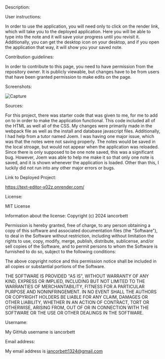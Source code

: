 Description:


User instructions:

In order to use the application, you will need only to click on the render link, which will take you to the deployed application. Here you will be able to type into the note and it will save yoiur progress until you revisit it. Additionally, you can get the desktop icon on your desktop, and if you open the application that way, it will show you your saved note.

Contribution guidelines:

In order to contribute to this page, you need to have permission from the repository owner. It is publicly viewable, but changes have to be from users that have been granted permission to make edits on the page.

Screenshots:

![Capture](https://github.com/user-attachments/assets/3b413b4f-5cbe-4e3b-901b-e9e20eb5cc6a)


Sources:

For this project, there was starter code that was given to me, for me to add on to in order to make the application functional. This code included all of the HTML as well all of the CSS. My changes were primarily made in the webpack file as well as the install and database javascript files. Additionally, I had help from a tutor named Joem. I was having one major issue, which was that the notes were not saving properly. The notes would be saved in the local stroage, but would not appear when the application was reloaded. Since there is only supposed to be one note saved, this was a significant bug. However, Joem was able to help me make it so that only one note is saved, and it is shown whenever the application is loaded. Other than this, I luckily did not run into any other major errors or bugs.

Link to Deployed Project:

https://text-editor-x02z.onrender.com/

License:

MIT License

Information about the license: Copyright (c) 2024 iancorbett

Permission is hereby granted, free of charge, to any person obtaining a copy of this software and associated documentation files (the "Software"), to deal in the Software without restriction, including without limitation the rights to use, copy, modify, merge, publish, distribute, sublicense, and/or sell copies of the Software, and to permit persons to whom the Software is furnished to do so, subject to the following conditions:

The above copyright notice and this permission notice shall be included in all copies or substantial portions of the Software.

THE SOFTWARE IS PROVIDED "AS IS", WITHOUT WARRANTY OF ANY KIND, EXPRESS OR IMPLIED, INCLUDING BUT NOT LIMITED TO THE WARRANTIES OF MERCHANTABILITY, FITNESS FOR A PARTICULAR PURPOSE AND NONINFRINGEMENT. IN NO EVENT SHALL THE AUTHORS OR COPYRIGHT HOLDERS BE LIABLE FOR ANY CLAIM, DAMAGES OR OTHER LIABILITY, WHETHER IN AN ACTION OF CONTRACT, TORT OR OTHERWISE, ARISING FROM, OUT OF OR IN CONNECTION WITH THE SOFTWARE OR THE USE OR OTHER DEALINGS IN THE SOFTWARE.

Username:

My GitHub username is iancorbett

Email address:

My email address is iancorbett1324@gmail.com
